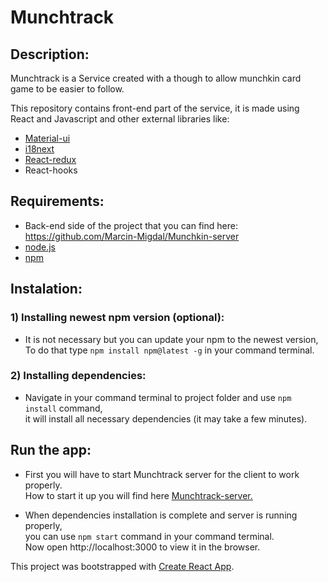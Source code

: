 # Munchtrack

## Description:
Munchtrack is a Service created with a though to allow munchkin card game to be easier to follow. 

This repository contains front-end part of the service, it is made using React and Javascript and other external libraries like:<br />
- [Material-ui](https://material-ui.com/)<br />
- [i18next](https://react.i18next.com/)<br />
- [React-redux](https://react-redux.js.org)<br />
- React-hooks<br />

## Requirements:
- Back-end side of the project that you can find here: https://github.com/Marcin-Migdal/Munchkin-server
- [node.js](https://nodejs.org/en/)
- [npm](https://www.npmjs.com/get-npm) 

## Instalation:

### 1) Installing newest npm version (optional):
- It is not necessary but you can update your npm to the newest version, <br />
To do that type `npm install npm@latest -g` in your command terminal.

### 2) Installing dependencies:
- Navigate in your command terminal to project folder and use `npm install` command, <br />
it will install all necessary dependencies (it may take a few minutes).

## Run the app:
- First you will have to start Munchtrack server for the client to work properly. <br />
How to start it up you will find here [Munchtrack-server.](https://github.com/Marcin-Migdal/Munchtrack-server)

- When dependencies installation is complete and server is running properly,  <br />
you can use `npm start` command in your command terminal. <br />
Now open http://localhost:3000 to view it in the browser.

This project was bootstrapped with [Create React App](https://github.com/facebook/create-react-app).
